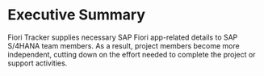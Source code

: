 # Executive Summary

Fiori Tracker supplies necessary SAP Fiori app-related details to SAP S/4HANA team members. As a result, project members become more independent, cutting down on the effort needed to complete the project or support activities.